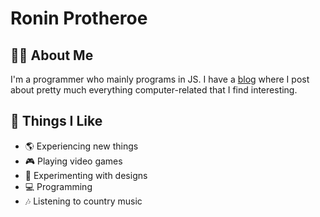 # Ronin Protheroe

## 👨‍💻 About Me

I'm a programmer who mainly programs in JS. 
I have a [blog](https://kiwiscripter.com) where I post about pretty much everything computer-related that I find interesting.

## 🎯 Things I Like

- 🌎 Experiencing new things
- 🎮 Playing video games
- 📐 Experimenting with designs
- 💻 Programming
- 🎶 Listening to country music
